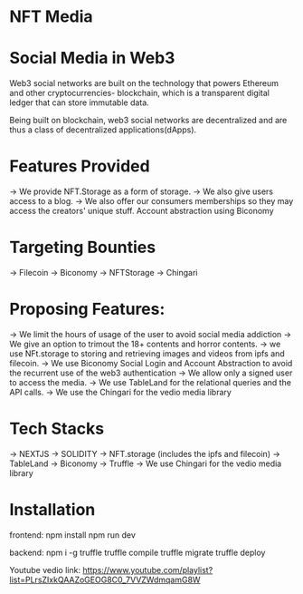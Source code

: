 # NFT Media

# Social Media in Web3

Web3 social networks are built on the technology that powers Ethereum and other cryptocurrencies- blockchain, which is a transparent digital ledger that can store immutable data.

Being built on blockchain, web3 social networks are decentralized and are thus a class of decentralized applications(dApps).

# Features Provided

-> We provide NFT.Storage as a form of storage.
-> We also give users access to a blog.
-> We also offer our consumers memberships so they may access the creators' unique stuff.
Account abstraction using Biconomy

# Targeting Bounties

-> Filecoin
-> Biconomy
-> NFTStorage
-> Chingari

# Proposing Features:

-> We limit the hours of usage of the user to avoid social media addiction
-> We give an option to trimout the 18+ contents and horror contents.
-> we use NFt.storage to storing and retrieving images and videos from ipfs and filecoin.
-> We use Biconomy Social Login and Account Abstraction to avoid the recurrent use of the web3 authentication
-> We allow only a signed user to access the media.
-> We use TableLand for the relational queries and the API calls.
-> We use the Chingari for the vedio media library

# Tech Stacks

-> NEXTJS
-> SOLIDITY
-> NFT.storage (includes the ipfs and filecoin)
-> TableLand
-> Biconomy
-> Truffle
-> We use Chingari for the vedio media library

# Installation

frontend:
npm install
npm run dev

backend:
npm i -g truffle
truffle compile
truffle migrate
truffle deploy

Youtube vedio link: https://www.youtube.com/playlist?list=PLrsZIxkQAAZoGEOG8C0_7VVZWdmqamG8W
